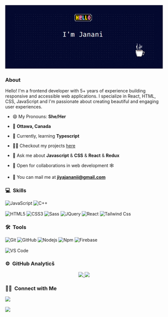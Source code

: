 <img src="assets/github-bg-2.gif" alt="welcome bg" style="width:100vw" />

### About
Hello! I'm a frontend developer with 5+ years of experience building responsive and accessible web applications. I specialize in React, HTML, CSS, JavaScript and I'm passionate about creating beautiful and engaging user experiences.


- 😄 My Pronouns: **She/Her**

- 📍 **Ottawa, Canada**

- 🌱 Currently, learning **Typescript**

- 👨‍💻 Checkout my projects [here](https://github.com/JiyaJanani?tab=repositories)

- 💬 Ask me about **Javascript** & **CSS** & **React** & **Redux**

- 🤝 Open for collaborations in web development 🕸️

- 📮 You can mail me at **jiyajananii@gmail.com**

	
### 💻 &nbsp;Skills

![JavaScript](https://img.shields.io/badge/-JavaScript-%23F7DF1C?style=for-the-badge&logo=javascript&logoColor=000000&labelColor=%23F7DF1C&color=%23FFCE5A)
![C++](https://img.shields.io/badge/C%2B%2B-00599C?style=for-the-badge&logo=c%2B%2B&logoColor=white)
<br>
<br>
![HTML5](https://img.shields.io/badge/-HTML5-%23E44D27?style=for-the-badge&logo=html5&logoColor=ffffff)
![CSS3](https://img.shields.io/badge/-CSS3-%231572B6?style=for-the-badge&logo=css3)
![Sass](https://img.shields.io/badge/-Sass-%23CC6699?style=for-the-badge&logo=sass&logoColor=ffffff)
![JQuery](https://img.shields.io/badge/jQuery-0769AD?style=for-the-badge&logo=jquery&logoColor=white)
![React](https://img.shields.io/badge/-React-61DAFB?style=for-the-badge&logo=react&logoColor=ffffff)
![Tailwind Css](https://img.shields.io/badge/Tailwind_CSS-38B2AC?style=for-the-badge&logo=tailwind-css&logoColor=white)
<br>
### 🛠 &nbsp;Tools

![Git](https://img.shields.io/badge/-Git-%23F05032?style=for-the-badge&logo=git&logoColor=%23ffffff)
![GitHub](https://img.shields.io/badge/-GitHub-181717?style=for-the-badge&logo=github)
![Nodejs](https://img.shields.io/badge/-Nodejs-339933?style=for-the-badge&logo=Node.js&logoColor=ffffff)
![Npm](https://img.shields.io/badge/-npm-CB3837?style=for-the-badge&logo=npm)
![Firebase](https://img.shields.io/badge/-Firebase-FFCA28?style=for-the-badge&logo=firebase&logoColor=ffffff)
<br>
<br>
![VS Code](http://img.shields.io/badge/-VS%20Code-007ACC?style=for-the-badge&logo=visual-studio-code&logoColor=ffffff)
<br/>

### ⚙️ &nbsp;GitHub Analyticš

<p align="center">
<a href="https://github.com/JiyaJanani">
  <img height="180em" src="https://github-readme-stats-eight-theta.vercel.app/api?username=JiyaJanani&show_icons=true&theme=algolia&include_all_commits=true&count_private=true"/>
  <img height="180em" src="https://github-readme-stats-eight-theta.vercel.app/api/top-langs/?username=JiyaJanani&layout=compact&langs_count=8&theme=algolia"/>
</a>
</p>

### 🤝🏻 &nbsp;Connect with Me

<p>
  <a href="https://www.linkedin.com/in/jiya-janani/"><img src="https://img.shields.io/badge/-Janani-0077B5?style=flat&logo=Linkedin&logoColor=white"/></a>

  <a href="mailto:jiyajananii@gmail.com"><img src="https://img.shields.io/badge/-jiyajananii@gmail.com-D14836?style=flat&logo=Gmail&logoColor=white"/></a>

   <!-- <a href="https://jiyajanani.github.io/janani-portfolio/"><img src="https://img.shields.io/badge/-Janani-13b0f5?style=flat&logoColor=white"/></a> -->
</p>
